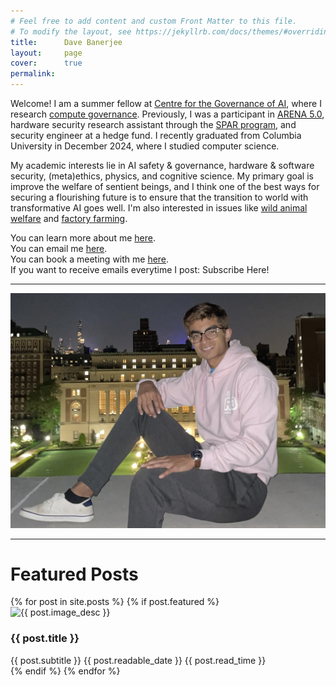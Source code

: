 ```yaml
---
# Feel free to add content and custom Front Matter to this file.
# To modify the layout, see https://jekyllrb.com/docs/themes/#overriding-theme-defaults
title:      Dave Banerjee
layout:     page
cover:      true
permalink: 
---
```


Welcome! I am a summer fellow at [Centre for the Governance of AI](https://www.governance.ai/), where I research [compute governance](https://bluedot.org/blog/introduction-to-compute-governance). Previously, I was a participant in [ARENA 5.0](https://www.arena.education/), hardware security research assistant through the [SPAR program](https://sparai.org/), and security engineer at a hedge fund. I recently graduated from Columbia University in December 2024, where I studied computer science. 

My academic interests lie in AI safety & governance, hardware & software security, (meta)ethics, physics, and cognitive science. My primary goal is improve the welfare of sentient beings, and I think one of the best ways for securing a flourishing future is to ensure that the transition to world with transformative AI goes well. I'm also interested in issues like [wild animal welfare](https://forum.effectivealtruism.org/topics/wild-animal-welfare#:~:text=Wild%20animal%20welfare%20is%20the,by%20several%20orders%20of%20magnitude) and [factory farming](https://thehumaneleague.org/article/what-is-factory-farming).

You can learn more about me [here](/about).\
You can email me [here](mailto:dave.banerjee1@gmail.com).\
You can book a meeting with me <a href="https://zcal.co/davebanerjee1" target="_blank">here</a>.\
If you want to receive emails everytime I post: <a href="https://mailchi.mp/fb3001298fbe/issic5ngxf" style="text-decoration: none" class="shortcode-text-button__button" target="_blank">Subscribe Here!</a>

---

![Dave hoodie portrait](/assets/low_library_roof_cropped.jpg)

---

<h1>Featured Posts</h1>

<div class="grid-container">
  {% for post in site.posts %}
    {% if post.featured %}
      <div class="blog-post" onclick="window.location='{{ post.url }}';">
        <img class="blog-post-img" src="{{ post.image }}" alt="{{ post.image_desc }}">
        <h3 class="featured-post-title">{{ post.title }}</h3>
        <span class="featured-post-subtitle">{{ post.subtitle }}</span>
        <span class="readable-date">{{ post.readable_date }}</span>
        <span class="read-time">{{ post.read_time }} </span>
      </div>
    {% endif %}
  {% endfor %}
</div>
